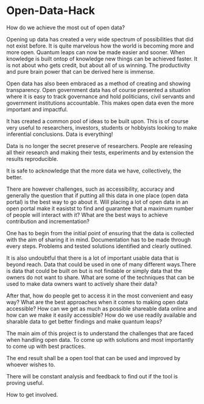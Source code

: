 # Open-Data-Hack
How do we achieve the most out of open data?


Opening up data has created a very wide spectrum of possibilities that did not exist before. It is quite marvelous how the world is becoming more and more open. Quantum leaps can now be made easier and sooner. When knowledge is built ontop of knowledge new things can be achieved faster. It is not about who gets credit, but about all of us winning. The productivity and pure brain power that can be derived here is immense.


Open data has also been embraced as a method of creating and showing transparency. Open government data has of course presented a situation where it is easy to track governance and hold politicians, civil servants and government institutions accountable. This makes open data even the more important and impactful.


It has created a common pool of ideas to be built upon. This is of course very useful to researchers, investors, students or hobbyists looking to make inferential conclusions. Data is everything!


Data is no longer the secret preserve of researchers. People are releasing all their research and making their tests, experiments and by extension the results reproducible.


It is safe to acknowledge that the more data we have, collectively, the better.


There are however challenges, such as accessibility, accuracy and generally the question that if putting all this data in one place (open data portal) is the best way to go about it. Will placing a lot of open data in an open portal make it easistst to find and guarantee that a maximum number of people will interact with it? What are the best ways to achieve contribution and incrementation?


One has to begin from the initial point of ensuring that the data is collected with the aim of sharing it in mind. Documentation has to be made through every steps. Problems and tested solutions identified and clearly outlined.


It is also undoubtful that there is a lot of important usable data that is beyond reach. Data that could be used in one of many different ways.There is data that could be built on but is not findable or simply data that the owners do not want to share. What are some of the techniques that can be used to make data owners want to actively share their data?


After that, how do people get to access it in the most convenient and easy way?
What are the best approaches when it comes to making open data accessible? How can we get as much as possible shareable data online and how can we make it easily accessible? How do we use readily available and sharable data to get better findings and make quantum leaps?


The main aim of this project is to understand the challenges that are faced when handling open data. To come up with solutions and most importantly to come up with best practices.


The end result shall be a open tool that can be used and improved by whoever wishes to.


There will be constant analysis and feedback to find out if the tool is proving useful.


How to get involved.


